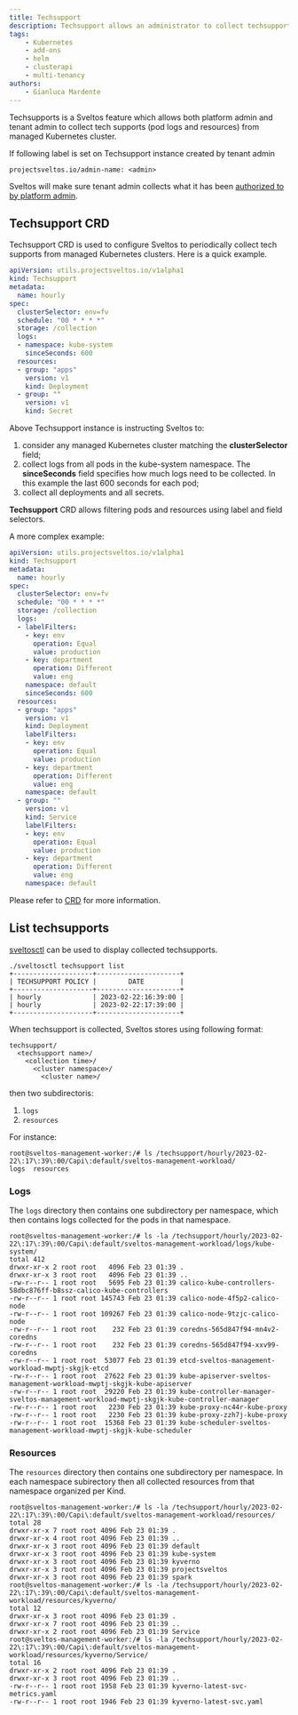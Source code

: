 ```yaml
---
title: Techsupport
description: Techsupport allows an administrator to collect techsupports, both logs and resources, from managed Kubernetes clusters.
tags:
    - Kubernetes
    - add-ons
    - helm
    - clusterapi
    - multi-tenancy
authors:
    - Gianluca Mardente
---
```

Techsupports is a Sveltos feature which allows both platform admin and tenant admin to collect tech supports (pod logs and resources) from managed Kubernetes cluster.

If following label is set on Techsupport instance created by tenant admin

```
projectsveltos.io/admin-name: <admin>
```

Sveltos will make sure tenant admin collects what it has been [authorized to by platform admin](multi-tenancy.md).


## Techsupport CRD

Techsupport CRD is used to configure Sveltos to periodically collect tech supports from managed Kubernetes clusters. Here is a quick example. 

```yaml
apiVersion: utils.projectsveltos.io/v1alpha1
kind: Techsupport
metadata:
  name: hourly
spec:
  clusterSelector: env=fv
  schedule: "00 * * * *"
  storage: /collection
  logs:
  - namespace: kube-system
    sinceSeconds: 600
  resources:
  - group: "apps"
    version: v1
    kind: Deployment
  - group: ""
    version: v1
    kind: Secret
```

Above Techsupport instance is instructing Sveltos to:

1. consider any managed Kubernetes cluster matching the __clusterSelector__ field;
2. collect logs from all pods in the kube-system namespace. The __sinceSeconds__ field specifies how much logs need to be collected. In this example the last 600 seconds for each pod;
3. collect all deployments and all secrets.

__Techsupport__ CRD allows filtering pods and resources using label and field selectors.

A more complex example:

```yaml
apiVersion: utils.projectsveltos.io/v1alpha1
kind: Techsupport
metadata:
  name: hourly
spec:
  clusterSelector: env=fv
  schedule: "00 * * * *"
  storage: /collection
  logs:
  - labelFilters:
    - key: env
      operation: Equal
      value: production
    - key: department
      operation: Different
      value: eng
    namespace: default
    sinceSeconds: 600
  resources:
  - group: "apps"
    version: v1
    kind: Deployment
    labelFilters:
    - key: env
      operation: Equal
      value: production
    - key: department
      operation: Different
      value: eng
    namespace: default
  - group: ""
    version: v1
    kind: Service
    labelFilters:
    - key: env
      operation: Equal
      value: production
    - key: department
      operation: Different
      value: eng
    namespace: default
```

Please refer to [CRD](https://github.com/projectsveltos/sveltosctl/blob/main/api/v1alpha1/techsupport_types.go) for more information.

## List techsupports

[sveltosctl](https://github.com/projectsveltos/sveltosctl "Sveltos CLI")  can be used to display collected techsupports.

```
./sveltosctl techsupport list 
+--------------------+---------------------+
| TECHSUPPORT POLICY |        DATE         |
+--------------------+---------------------+
| hourly             | 2023-02-22:16:39:00 |
| hourly             | 2023-02-22:17:39:00 |
+--------------------+---------------------+
```

When techsupport is collected, Sveltos stores using following format:

```
techsupport/
  <techsupport name>/
    <collection time>/
      <cluster namespace>/
        <cluster name>/
```

then two subdirectoris:

1. ```logs```
2. ```resources```

For instance:

```
root@sveltos-management-worker:/# ls /techsupport/hourly/2023-02-22\:17\:39\:00/Capi\:default/sveltos-management-workload/
logs  resources
```

### Logs

The ```logs``` directory then contains one subdirectory per namespace, which then contains logs collected for the pods in that namespace.

```
root@sveltos-management-worker:/# ls -la /techsupport/hourly/2023-02-22\:17\:39\:00/Capi\:default/sveltos-management-workload/logs/kube-system/
total 412
drwxr-xr-x 2 root root   4096 Feb 23 01:39 .
drwxr-xr-x 3 root root   4096 Feb 23 01:39 ..
-rw-r--r-- 1 root root   5695 Feb 23 01:39 calico-kube-controllers-58dbc876ff-b8ssz-calico-kube-controllers
-rw-r--r-- 1 root root 145743 Feb 23 01:39 calico-node-4f5p2-calico-node
-rw-r--r-- 1 root root 109267 Feb 23 01:39 calico-node-9tzjc-calico-node
-rw-r--r-- 1 root root    232 Feb 23 01:39 coredns-565d847f94-mn4v2-coredns
-rw-r--r-- 1 root root    232 Feb 23 01:39 coredns-565d847f94-xxv99-coredns
-rw-r--r-- 1 root root  53077 Feb 23 01:39 etcd-sveltos-management-workload-mwptj-skgjk-etcd
-rw-r--r-- 1 root root  27622 Feb 23 01:39 kube-apiserver-sveltos-management-workload-mwptj-skgjk-kube-apiserver
-rw-r--r-- 1 root root  29220 Feb 23 01:39 kube-controller-manager-sveltos-management-workload-mwptj-skgjk-kube-controller-manager
-rw-r--r-- 1 root root   2230 Feb 23 01:39 kube-proxy-nc44r-kube-proxy
-rw-r--r-- 1 root root   2230 Feb 23 01:39 kube-proxy-zzh7j-kube-proxy
-rw-r--r-- 1 root root  15368 Feb 23 01:39 kube-scheduler-sveltos-management-workload-mwptj-skgjk-kube-scheduler
```

### Resources 

The ```resources``` directory then contains one subdirectory per namespace.
In each namespace subirectory then all collected resources from that namespace organized per Kind.

```
root@sveltos-management-worker:/# ls -la /techsupport/hourly/2023-02-22\:17\:39\:00/Capi\:default/sveltos-management-workload/resources/
total 28
drwxr-xr-x 7 root root 4096 Feb 23 01:39 .
drwxr-xr-x 4 root root 4096 Feb 23 01:39 ..
drwxr-xr-x 3 root root 4096 Feb 23 01:39 default
drwxr-xr-x 3 root root 4096 Feb 23 01:39 kube-system
drwxr-xr-x 3 root root 4096 Feb 23 01:39 kyverno
drwxr-xr-x 3 root root 4096 Feb 23 01:39 projectsveltos
drwxr-xr-x 3 root root 4096 Feb 23 01:39 spark
root@sveltos-management-worker:/# ls -la /techsupport/hourly/2023-02-22\:17\:39\:00/Capi\:default/sveltos-management-workload/resources/kyverno/
total 12
drwxr-xr-x 3 root root 4096 Feb 23 01:39 .
drwxr-xr-x 7 root root 4096 Feb 23 01:39 ..
drwxr-xr-x 2 root root 4096 Feb 23 01:39 Service
root@sveltos-management-worker:/# ls -la /techsupport/hourly/2023-02-22\:17\:39\:00/Capi\:default/sveltos-management-workload/resources/kyverno/Service/
total 16
drwxr-xr-x 2 root root 4096 Feb 23 01:39 .
drwxr-xr-x 3 root root 4096 Feb 23 01:39 ..
-rw-r--r-- 1 root root 1958 Feb 23 01:39 kyverno-latest-svc-metrics.yaml
-rw-r--r-- 1 root root 1946 Feb 23 01:39 kyverno-latest-svc.yaml
```
